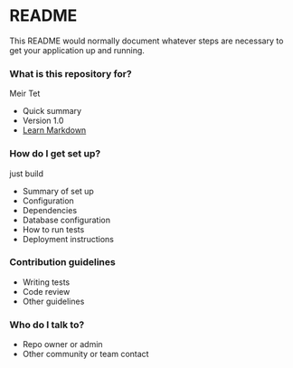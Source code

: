 # README #

This README would normally document whatever steps are necessary to get your application up and running.

### What is this repository for? ###
Meir Tet 
* Quick summary
* Version 1.0
* [Learn Markdown](https://bitbucket.org/tutorials/markdowndemo)

### How do I get set up? ###
just build
* Summary of set up
* Configuration
* Dependencies
* Database configuration
* How to run tests
* Deployment instructions

### Contribution guidelines ###

* Writing tests
* Code review
* Other guidelines

### Who do I talk to? ###

* Repo owner or admin
* Other community or team contact